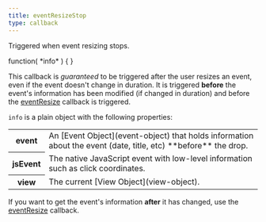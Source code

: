 ```yaml
---
title: eventResizeStop
type: callback
---
```


Triggered when event resizing stops.

<div class='spec' markdown='1'>
function( *info* ) { }
</div>

This callback is *guaranteed* to be triggered after the user resizes an event, even if the event doesn't change in duration. It is triggered **before** the event's information has been modified (if changed in duration) and before the [eventResize](eventResize) callback is triggered.

`info` is a plain object with the following properties:

<table>

<tr>
<th>event</th>
<td markdown='1'>
An [Event Object](event-object) that holds information about the event (date, title, etc) **before** the drop.
</td>
</tr>

<tr>
<th>jsEvent</th>
<td markdown='1'>
The native JavaScript event with low-level information such as click coordinates.
</td>
</tr>

<tr>
<th>view</th>
<td markdown='1'>
The current [View Object](view-object).
</td>
</tr>

</table>

If you want to get the event's information **after** it has changed, use the [eventResize](eventResize) callback.
